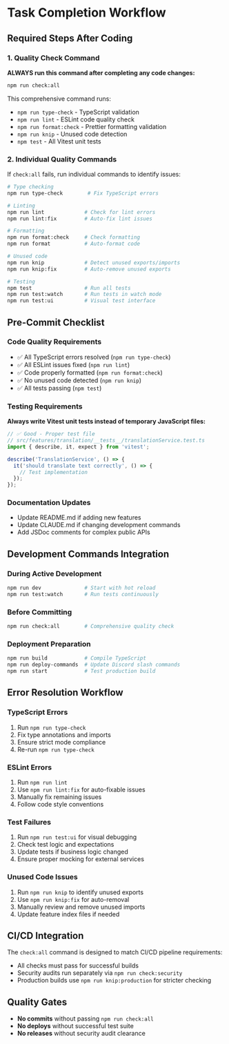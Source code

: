 # Task Completion Workflow

## Required Steps After Coding

### 1. Quality Check Command
**ALWAYS run this command after completing any code changes:**
```bash
npm run check:all
```

This comprehensive command runs:
- `npm run type-check` - TypeScript validation
- `npm run lint` - ESLint code quality check  
- `npm run format:check` - Prettier formatting validation
- `npm run knip` - Unused code detection
- `npm test` - All Vitest unit tests

### 2. Individual Quality Commands
If `check:all` fails, run individual commands to identify issues:

```bash
# Type checking
npm run type-check        # Fix TypeScript errors

# Linting
npm run lint             # Check for lint errors
npm run lint:fix         # Auto-fix lint issues

# Formatting  
npm run format:check     # Check formatting
npm run format           # Auto-format code

# Unused code
npm run knip             # Detect unused exports/imports
npm run knip:fix         # Auto-remove unused exports

# Testing
npm test                 # Run all tests
npm run test:watch       # Run tests in watch mode
npm run test:ui          # Visual test interface
```

## Pre-Commit Checklist

### Code Quality Requirements
- ✅ All TypeScript errors resolved (`npm run type-check`)
- ✅ All ESLint issues fixed (`npm run lint`)
- ✅ Code properly formatted (`npm run format:check`)  
- ✅ No unused code detected (`npm run knip`)
- ✅ All tests passing (`npm test`)

### Testing Requirements
**Always write Vitest unit tests instead of temporary JavaScript files:**

```typescript
// ✅ Good - Proper test file
// src/features/translation/__tests__/translationService.test.ts
import { describe, it, expect } from 'vitest';

describe('TranslationService', () => {
  it('should translate text correctly', () => {
    // Test implementation
  });
});
```

### Documentation Updates
- Update README.md if adding new features
- Update CLAUDE.md if changing development commands
- Add JSDoc comments for complex public APIs

## Development Commands Integration

### During Active Development
```bash
npm run dev              # Start with hot reload
npm run test:watch       # Run tests continuously
```

### Before Committing
```bash
npm run check:all        # Comprehensive quality check
```

### Deployment Preparation
```bash
npm run build            # Compile TypeScript
npm run deploy-commands  # Update Discord slash commands
npm run start            # Test production build
```

## Error Resolution Workflow

### TypeScript Errors
1. Run `npm run type-check`
2. Fix type annotations and imports
3. Ensure strict mode compliance
4. Re-run `npm run type-check`

### ESLint Errors  
1. Run `npm run lint`
2. Use `npm run lint:fix` for auto-fixable issues
3. Manually fix remaining issues
4. Follow code style conventions

### Test Failures
1. Run `npm run test:ui` for visual debugging
2. Check test logic and expectations
3. Update tests if business logic changed
4. Ensure proper mocking for external services

### Unused Code Issues
1. Run `npm run knip` to identify unused exports
2. Use `npm run knip:fix` for auto-removal
3. Manually review and remove unused imports
4. Update feature index files if needed

## CI/CD Integration
The `check:all` command is designed to match CI/CD pipeline requirements:
- All checks must pass for successful builds
- Security audits run separately via `npm run check:security`
- Production builds use `npm run knip:production` for stricter checking

## Quality Gates
- **No commits** without passing `npm run check:all`
- **No deploys** without successful test suite
- **No releases** without security audit clearance